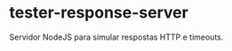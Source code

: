 tester-response-server
======================

Servidor NodeJS para simular respostas HTTP e timeouts.
